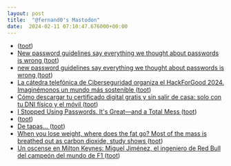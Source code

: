 ```yaml
---
layout: post
title:  "@fernand0's Mastodon"
date:  2024-02-11 07:10:47.676000+00:00
---
```

*  [ ](https://lile.cl/@carloshr) ([toot](https://mastodon.social/@fernand0/111911596698862604))
*  [New password guidelines say everything we thought about passwords is wrong  ](https://venturebeat.com/security/new-password-guidelines-say-everything-we-thought-about-passwords-is-wrong/) ([toot](https://mastodon.social/@fernand0/111910578422879112))
*  [new password guidelines say everything we thought about passwords is wrong   ](https://venturebeat.com/security/new-password-guidelines-say-everything-we-thought-about-passwords-is-wrong/) ([toot](https://mastodon.social/@fernand0/111910548792586430))
*  [La cátedra telefónica de Ciberseguridad organiza el HackForGood 2024. Imaginémonos un mundo más sostenible ](https://www.unizar.es/actualidad/vernoticia_ng.php?id=81091) ([toot](https://mastodon.social/@fernand0/111908717081753310))
*  [Cómo descargar tu certificado digital gratis y sin salir de casa: solo con tu DNI físico y el móvil ](https://www.genbeta.com/paso-a-paso/como-descargar-tu-certificado-digital-gratis-salir-casa-solo-tu-dni-fisico-movi) ([toot](https://mastodon.social/@fernand0/111908565188205054))
*  [I Stopped Using Passwords. It's Great—and a Total Mess ](https://www.wired.com/story/stopped-using-passwords-passkeys) ([toot](https://mastodon.social/@fernand0/111908448474996432))
*  [ ](https://oye.social/@victorgabriel) ([toot](https://mastodon.social/@fernand0/111908431006008718))
*  [De tapas… ](https://avecesunafoto.wordpress.com/2024/02/10/de-tapas-2) ([toot](https://mastodon.social/@fernand0/111908403511585445))
*  [When you lose weight, where does the fat go? Most of the mass is breathed out as carbon dioxide, study shows ](https://www.sciencedaily.com/releases/2014/12/141216212047.ht) ([toot](https://mastodon.social/@fernand0/111908327184803337))
*  [Un oscense en Milton Keynes: Miguel Jiménez, el ingeniero de Red Bull del campeón del mundo de F1 ](https://www.eldiariodehuesca.com/deportes/oscense-en-milton-keynes-miguel-jimenez-ingeniero-red-bull-campeon-mundo-f1_17331_102.htm) ([toot](https://mastodon.social/@fernand0/111908219563390512))
